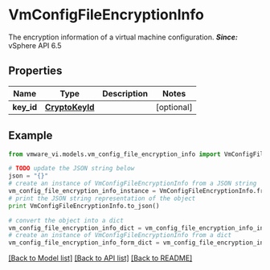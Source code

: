 # VmConfigFileEncryptionInfo

The encryption information of a virtual machine configuration.  ***Since:*** vSphere API 6.5 

## Properties
Name | Type | Description | Notes
------------ | ------------- | ------------- | -------------
**key_id** | [**CryptoKeyId**](CryptoKeyId.md) |  | [optional] 

## Example

```python
from vmware_vi.models.vm_config_file_encryption_info import VmConfigFileEncryptionInfo

# TODO update the JSON string below
json = "{}"
# create an instance of VmConfigFileEncryptionInfo from a JSON string
vm_config_file_encryption_info_instance = VmConfigFileEncryptionInfo.from_json(json)
# print the JSON string representation of the object
print VmConfigFileEncryptionInfo.to_json()

# convert the object into a dict
vm_config_file_encryption_info_dict = vm_config_file_encryption_info_instance.to_dict()
# create an instance of VmConfigFileEncryptionInfo from a dict
vm_config_file_encryption_info_form_dict = vm_config_file_encryption_info.from_dict(vm_config_file_encryption_info_dict)
```
[[Back to Model list]](../README.md#documentation-for-models) [[Back to API list]](../README.md#documentation-for-api-endpoints) [[Back to README]](../README.md)


